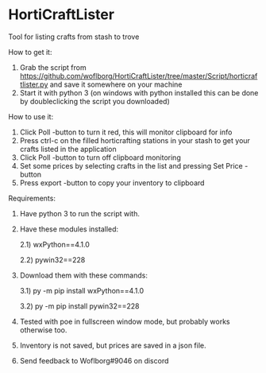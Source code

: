 # HortiCraftLister
Tool for listing crafts from stash to trove

How to get it:

1) Grab the script from https://github.com/woflborg/HortiCraftLister/tree/master/Script/horticraftlister.py and save it somewhere on your machine
2) Start it with python 3 
   (on windows with python installed this can be done by doubleclicking the script you downloaded)


How to use it: 

1) Click Poll -button to turn it red, this will monitor clipboard for info
2) Press ctrl-c on the filled horticrafting stations in your stash to get your crafts listed in the application
3) Click Poll -button to turn off clipboard monitoring 
4) Set some prices by selecting crafts in the list and pressing Set Price -button
5) Press export -button to copy your inventory to clipboard

Requirements: 

1) Have python 3 to run the script with. 
2) Have these modules installed:

	2.1) wxPython==4.1.0

	2.2) pywin32==228

3) Download them with these commands:

	3.1) py -m pip install wxPython==4.1.0

	3.2) py -m pip install pywin32==228

4) Tested with poe in fullscreen window mode, but probably works otherwise too. 
5) Inventory is not saved, but prices are saved in a json file. 
6) Send feedback to Woflborg#9046 on discord
